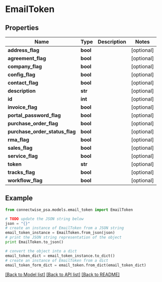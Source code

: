 # EmailToken


## Properties
Name | Type | Description | Notes
------------ | ------------- | ------------- | -------------
**address_flag** | **bool** |  | [optional] 
**agreement_flag** | **bool** |  | [optional] 
**company_flag** | **bool** |  | [optional] 
**config_flag** | **bool** |  | [optional] 
**contact_flag** | **bool** |  | [optional] 
**description** | **str** |  | [optional] 
**id** | **int** |  | [optional] 
**invoice_flag** | **bool** |  | [optional] 
**portal_password_flag** | **bool** |  | [optional] 
**purchase_order_flag** | **bool** |  | [optional] 
**purchase_order_status_flag** | **bool** |  | [optional] 
**rma_flag** | **bool** |  | [optional] 
**sales_flag** | **bool** |  | [optional] 
**service_flag** | **bool** |  | [optional] 
**token** | **str** |  | [optional] 
**tracks_flag** | **bool** |  | [optional] 
**workflow_flag** | **bool** |  | [optional] 

## Example

```python
from connectwise_psa.models.email_token import EmailToken

# TODO update the JSON string below
json = "{}"
# create an instance of EmailToken from a JSON string
email_token_instance = EmailToken.from_json(json)
# print the JSON string representation of the object
print EmailToken.to_json()

# convert the object into a dict
email_token_dict = email_token_instance.to_dict()
# create an instance of EmailToken from a dict
email_token_form_dict = email_token.from_dict(email_token_dict)
```
[[Back to Model list]](../README.md#documentation-for-models) [[Back to API list]](../README.md#documentation-for-api-endpoints) [[Back to README]](../README.md)


